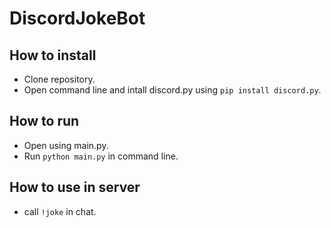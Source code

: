 # DiscordJokeBot

## How to install
- Clone repository.
- Open command line and intall discord.py using `pip install discord.py`.

## How to run
- Open using main.py.
- Run `python main.py` in command line.

## How to use in server 
- call `!joke` in chat.


